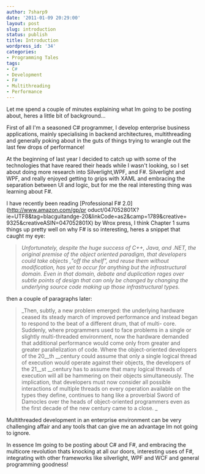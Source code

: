 ```yaml
---
author: 7sharp9
date: '2011-01-09 20:29:00'
layout: post
slug: introduction
status: publish
title: Introduction
wordpress_id: '34'
categories:
- Programming Tales
tags:
- C#
- Development
- F#
- Multithreading
- Performance
---
```


Let me spend a couple of minutes explaining what Im going to be posting about,
heres a little bit of background...

First of all I'm a seasoned C# programmer, I develop enterprise business
applications, mainly specialising in backend architectures, multithreading and
generally poking about in the guts of things trying to wrangle out the last
few drops of performance!

  
At the beginning of last year I decided to catch up with some of the
technologies that have reared their heads while I wasn't looking, so I set
about doing more research into Silverlight,WPF, and F#. Silverlight and WPF,
and really enjoyed getting to grips with XAML and embracing the separation
between UI and logic, but for me the real interesting thing was learning about
F#.

I have recently been reading [Professional F# 2.0](http://www.amazon.com/gp/pr
oduct/047052801X?ie=UTF8&tag=blacguitandge-20&linkCode=as2&camp=1789&creative=
9325&creativeASIN=047052801X) by Wrox press, I think Chapter 1 sums things up
pretty well on why F# is so interesting, heres a snippet that caught my eye:

> _Unfortunately, despite the huge success of C++, Java, and .NET, the
original premise of the object oriented paradigm, that developers could take
objects ‚"off the shelf", and reuse them without modification, has yet to
occur for anything but the infrastructural domain. Even in that domain, debate
and duplication rages over subtle points of design that can only be changed by
changing the underlying source code making up those infrastructural types._

then a couple of paragraphs later:

> _Then, subtly, a new problem emerged: the underlying hardware ceased its
steady march of improved performance and instead began to respond to the beat
of a different drum, that of multi- core. Suddenly, where programmers used to
face problems in a single or slightly multi-threaded environment, now the
hardware demanded that additional performance would come only from greater and
greater parallelization of code. Where the object-oriented developers of the
20__th __century could assume that only a single logical thread of execution
would operate against their objects, the developers of the 21__st __century
has to assume that many logical threads of execution will all be hammering on
their objects simultaneously. The implication, that developers must now
consider all possible interactions of multiple threads on every operation
available on the types they define, continues to hang like a proverbial Sword
of Damocles over the heads of object-oriented programmers even as the first
decade of the new century came to a close. _

Multithreaded development in an enterprise environment can be very challenging
affair and any tools that can give me an advantage Im not going to ignore.

In essence Im going to be posting about C# and F#, and embracing the multicore
revolution thats knocking at all our doors, interesting uses of F#,
integrating with other frameworks like silverlight, WPF and WCF and general
programming goodness!

